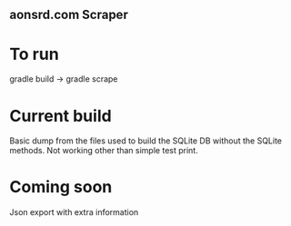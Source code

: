 ## aonsrd.com Scraper

# To run 
gradle build -> gradle scrape

# Current build
Basic dump from the files used to build the SQLite DB without the SQLite methods. Not working other than simple test print.

# Coming soon

Json export with extra information
